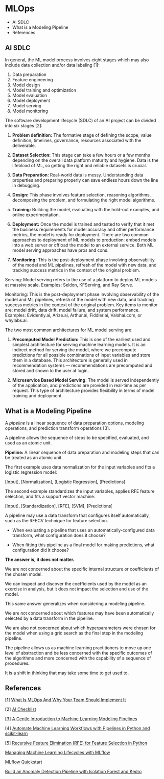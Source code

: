 # MLOps

<!-- MarkdownTOC -->

- AI SDLC
- What is a Modeling Pipeline
- References

<!-- /MarkdownTOC -->

## AI SDLC

In general, the ML model process involves eight stages which may also include data collection and/or data labeling [1]:

1. Data preparation
2. Feature engineering
3. Model design
4. Model training and optimization
5. Model evaluation
6. Model deployment
7. Model serving
8. Model monitoring


The software development lifecycle (SDLC) of an AI project can be divided into six stages [2]:

1. **Problem definition:** The formative stage of defining the scope, value definition, timelines, governance, resources associated with the deliverable.

2. **Dataset Selection:** This stage can take a few hours or a few months depending on the overall data platform maturity and hygiene. Data is the lifeblood of ML, so getting the right and reliable datasets is crucial.

3. **Data Preparation:** Real-world data is messy. Understanding data properties and preparing properly can save endless hours down the line in debugging.

4. **Design:** This phase involves feature selection, reasoning algorithms, decomposing the problem, and formulating the right model algorithms.

5. **Training:** Building the model, evaluating with the hold-out examples, and online experimentation. 

6. **Deployment:** Once the model is trained and tested to verify that it met the business requirements for model accuracy and other performance metrics, the model is ready for deployment. There are two common approaches to deployment of ML models to production: embed models into a web server or offload the model to an external service. Both ML model serving approaches have pros and cons.

7. **Monitoring:** This is the post-deployment phase involving observability of the model and ML pipelines, refresh of the model with new data, and tracking success metrics in the context of the original problem.


Serving: Model serving refers to the use of a platform to deploy ML models at massive scale. Examples: Seldon, KFServing, and Ray Serve.

Monitoring: This is the post-deployment phase involving observability of the model and ML pipelines, refresh of the model with new data, and tracking success metrics in the context of the original problem. Key items to monitor are:  model drift, data drift, model failure, and system performance. Examples: Evidently.ai, Arize.ai, Arthur.ai, Fiddler.ai, Valohai.com, or whylabs.ai.


The two most common architectures for ML model serving are:

1. **Precomputed Model Prediction:** This is one of the earliest used and simplest architecture for serving machine learning models. It is an indirect method for serving the model, where we precompute predictions for all possible combinations of input variables and store them in a database. This architecture is generally used in recommendation systems — recommendations are precomputed and stored and shown to the user at login.

2. **Microservice Based Model Serving:** The model is served independently of the application, and predictions are provided in real-time as per request. This type of architecture provides flexibility in terms of model training and deployment.



## What is a Modeling Pipeline

A _pipeline_ is a linear sequence of data preparation options, modeling operations, and prediction transform operations [3].

A pipeline allows the sequence of steps to be specified, evaluated, and used as an atomic unit.

**Pipeline:** A linear sequence of data preparation and modeling steps that can be treated as an atomic unit.


The first example uses data normalization for the input variables and fits a logistic regression model:

[Input], [Normalization], [Logistic Regression], [Predictions]


The second example standardizes the input variables, applies RFE feature selection, and fits a support vector machine.

[Input], [Standardization], [RFE], [SVM], [Predictions]


A pipeline may use a data transform that configures itself automatically, such as the RFECV technique for feature selection.

- When evaluating a pipeline that uses an automatically-configured data transform, what configuration does it choose? 

- When fitting this pipeline as a final model for making predictions, what configuration did it choose?

**The answer is, it does not matter.**

We are not concerned about the specific internal structure or coefficients of the chosen model.

We can inspect and discover the coefficients used by the model as an exercise in analysis, but it does not impact the selection and use of the model.

This same answer generalizes when considering a modeling pipeline.

We are not concerned about which features may have been automatically selected by a data transform in the pipeline. 

We are also not concerned about which hyperparameters were chosen for the model when using a grid search as the final step in the modeling pipeline.

The pipeline allows us as machine learning practitioners to move up one level of abstraction and be less concerned with the specific outcomes of the algorithms and more concerned with the capability of a sequence of procedures.

It is a shift in thinking that may take some time to get used to.



## References

[1] [What Is MLOps And Why Your Team Should Implement It](https://medium.com/smb-lite/what-is-mlops-and-why-your-team-should-implement-it-b05b741cdf94)

[2] [AI Checklist](https://towardsdatascience.com/the-ai-checklist-fe2d76907673)

[3] [A Gentle Introduction to Machine Learning Modeling Pipelines](https://machinelearningmastery.com/machine-learning-modeling-pipelines/)


[4] [Automate Machine Learning Workflows with Pipelines in Python and scikit-learn](https://machinelearningmastery.com/automate-machine-learning-workflows-pipelines-python-scikit-learn/)

[5] [Recursive Feature Elimination (RFE) for Feature Selection in Python](https://machinelearningmastery.com/rfe-feature-selection-in-python/)


[Managing Machine Learning Lifecycles with MLflow](https://kedion.medium.com/managing-machine-learning-lifecycles-with-mlflow-f230a03c4803)

[MLflow Quickstart](https://mlflow.org/docs/latest/quickstart.html)

[Build an Anomaly Detection Pipeline with Isolation Forest and Kedro](https://towardsdatascience.com/build-an-anomaly-detection-pipeline-with-isolation-forest-and-kedro-db5f4437bfab)




